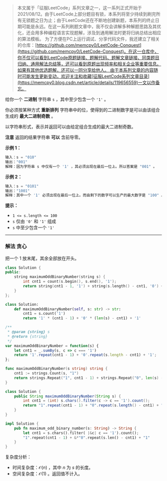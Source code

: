 > 本文属于「征服LeetCode」系列文章之一，这一系列正式开始于2021/08/12。由于LeetCode上部分题目有锁，本系列将至少持续到刷完所有无锁题之日为止；由于LeetCode还在不断地创建新题，本系列的终止日期可能是永远。在这一系列刷题文章中，我不仅会讲解多种解题思路及其优化，还会用多种编程语言实现题解，涉及到通用解法时更将归纳总结出相应的算法模板。 为了方便在PC上运行调试、分享代码文件，我还建立了相关的仓库：[https://github.com/memcpy0/LeetCode-Conquest](https://github.com/memcpy0/LeetCode-Conquest)。在这一仓库中，你不仅可以看到LeetCode原题链接、题解代码、题解文章链接、同类题目归纳、通用解法总结等，还可以看到原题出现频率和相关企业等重要信息。如果有其他优选题解，还可以一同分享给他人。 由于本系列文章的内容随时可能发生更新变动，欢迎关注和收藏[征服LeetCode系列文章目录](https://memcpy0.blog.csdn.net/article/details/119656559)一文以作备忘。

给你一个 **二进制** 字符串 `s` ，其中至少包含一个 `'1'` 。

你必须按某种方式 **重新排列** 字符串中的位，使得到的二进制数字是可以由该组合生成的 **最大二进制奇数** 。

以字符串形式，表示并返回可以由给定组合生成的最大二进制奇数。

**注意** 返回的结果字符串 **可以** 含前导零。

**示例 1：**
```js
输入：s = "010"
输出："001"
解释：因为字符串 s 中仅有一个 '1' ，其必须出现在最后一位上。所以答案是 "001" 。
```
**示例 2：**
```js
输入：s = "0101"
输出："1001"
解释：其中一个 '1' 必须出现在最后一位上。而由剩下的数字可以生产的最大数字是 "100" 。所以答案是 "1001" 。
```
**提示：**
- `1 <= s.length <= 100`
- `s` 仅由 `'0'` 和 `'1'` 组成
- `s` 中至少包含一个 `'1'`

---
### 解法 贪心
把一个 $1$ 放末尾，其余全部放在开头。
```cpp
class Solution {
public:
    string maximumOddBinaryNumber(string s) {
        int cnt1 = count(s.begin(), s.end(), '1');
        return string(cnt1 - 1, '1') + string(s.length() - cnt1, '0') + '1';
    }
};
```

```python
class Solution:
    def maximumOddBinaryNumber(self, s: str) -> str:
        cnt1 = s.count('1')
        return '1' * (cnt1 - 1) + '0' * (len(s) - cnt1) + '1'
```

```javascript
/**
 * @param {string} s
 * @return {string}
 */
var maximumOddBinaryNumber = function(s) {
    let cnt1 = _.sumBy(s, c => c === '1')
    return '1'.repeat(cnt1 - 1) + '0'.repeat(s.length - cnt1) + '1';
};
```

```go
func maximumOddBinaryNumber(s string) string {
    cnt1 := strings.Count(s, "1")
    return strings.Repeat("1", cnt1 - 1) + strings.Repeat("0", len(s) - cnt1) + "1"
}
```

```java
class Solution {
    public String maximumOddBinaryNumber(String s) {
        int cnt1 = (int) s.chars().filter(c -> c == '1').count();
        return "1".repeat(cnt1 - 1) + "0".repeat(s.length() - cnt1) + "1";
    }
}
```

```rust
impl Solution {
    pub fn maximum_odd_binary_number(s: String) -> String {
        let cnt1 = s.chars().filter( |&c| c == '1').count();
        "1".repeat(cnt1 - 1) + &*"0".repeat(s.len() - cnt1) + "1"
    }
}
```
复杂度分析：
- 时间复杂度：$\mathcal{O}(n)$ ，其中 $n$ 为 $s$ 的长度。
- 空间复杂度：$\mathcal{O}(1)$ 。返回值不计入。

